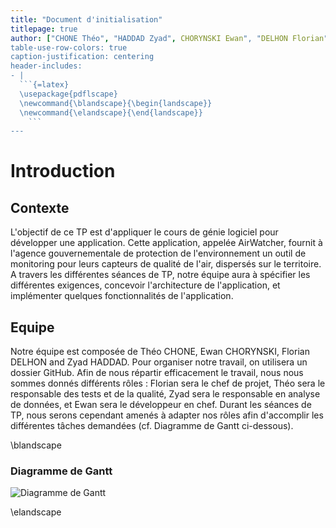 ```yaml
---
title: "Document d'initialisation"
titlepage: true
author: ["CHONE Théo", "HADDAD Zyad", CHORYNSKI Ewan", "DELHON Florian"]
table-use-row-colors: true
caption-justification: centering
header-includes:
- |
  ```{=latex}
  \usepackage{pdflscape}
  \newcommand{\blandscape}{\begin{landscape}}
  \newcommand{\elandscape}{\end{landscape}}
    ```
---
```


# Introduction

## Contexte

L'objectif de ce TP est d'appliquer le cours de génie logiciel pour développer une application. Cette application, appelée AirWatcher, fournit à l'agence gouvernementale de protection de l'environnement un outil de monitoring pour leurs capteurs de qualité de l'air, dispersés sur le territoire. A travers les différentes séances de TP, notre équipe aura à spécifier les différentes exigences, concevoir l'architecture de l'application, et implémenter quelques fonctionnalités de l'application.

## Equipe

Notre équipe est composée de Théo CHONE, Ewan CHORYNSKI, Florian DELHON and Zyad HADDAD. Pour organiser notre travail, on utilisera un dossier GitHub. Afin de nous répartir efficacement le travail, nous nous sommes donnés différents rôles : Florian sera le chef de projet, Théo sera le responsable des tests et de la qualité, Zyad sera le responsable en analyse de données, et Ewan sera le développeur en chef. Durant les séances de TP, nous serons cependant amenés à adapter nos rôles afin d'accomplir les différentes tâches demandées (cf. Diagramme de Gantt ci-dessous). 


\blandscape

### Diagramme de Gantt

![Diagramme de Gantt](img/gantt.png)

\elandscape

